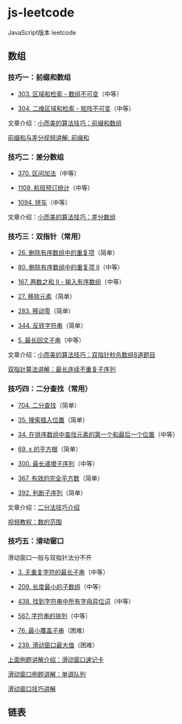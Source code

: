 # js-leetcode
JavaScript版本 leetcode

## 数组
### 技巧一：前缀和数组
- [303. 区域和检索 - 数组不可变](https://leetcode-cn.com/problems/range-sum-query-immutable/)（中等）

- [304. 二维区域和检索 - 矩阵不可变](https://leetcode-cn.com/problems/range-sum-query-2d-immutable/)（中等）

文章介绍：[小而美的算法技巧：前缀和数组](https://mp.weixin.qq.com/s/EwAH3JDs5WFO6-LFmI3-2Q)

[前缀和与差分视频讲解:  前缀和](https://www.acwing.com/activity/content/problem/content/829/)

### 技巧二：差分数组
- [370. 区间加法](https://leetcode-cn.com/problems/range-addition/)（中等）

- [1109. 航班预订统计](https://leetcode-cn.com/problems/corporate-flight-bookings/)（中等）

- [1094. 拼车](https://leetcode-cn.com/problems/car-pooling/)（中等）

文章介绍：[小而美的算法技巧：差分数组](https://mp.weixin.qq.com/s/123QujqVn3--gyeZRhxR-A)

### 技巧三：双指针（常用）
- [26. 删除有序数组中的重复项](https://leetcode-cn.com/problems/remove-duplicates-from-sorted-array/)（简单）

- [80. 删除有序数组中的重复项 II](https://leetcode-cn.com/problems/remove-duplicates-from-sorted-array-ii/)（中等）

- [167. 两数之和 II - 输入有序数组](https://leetcode-cn.com/problems/two-sum-ii-input-array-is-sorted/)（中等）

- [27. 移除元素](https://leetcode-cn.com/problems/remove-element/)（简单）

- [283. 移动零](https://leetcode-cn.com/problems/move-zeroes/)（简单）

- [344. 反转字符串](https://leetcode-cn.com/problems/reverse-string/)（简单）

- [5. 最长回文子串](https://leetcode-cn.com/problems/longest-palindromic-substring/)（中等）

文章介绍：[小而美的算法技巧：双指针秒杀数组8道题目](https://mp.weixin.qq.com/s/Z-oYzx9O1pjiym6HtKqGIQ)

[双指针算法讲解：最长连续不重复子序列](https://www.acwing.com/activity/content/problem/content/829/)

### 技巧四：二分查找（常用）
- [704. 二分查找](https://leetcode-cn.com/problems/binary-search/)（简单）

- [35. 搜索插入位置](https://leetcode-cn.com/problems/search-insert-position/)（简单）

- [34. 在排序数组中查找元素的第一个和最后一个位置](https://leetcode-cn.com/problems/find-first-and-last-position-of-element-in-sorted-array/)（中等）

- [69. x 的平方根](https://leetcode-cn.com/problems/sqrtx/)（简单）

- [300. 最长递增子序列](https://leetcode-cn.com/problems/longest-increasing-subsequence/)（中等）

- [367. 有效的完全平方数](https://leetcode-cn.com/problems/valid-perfect-square/)（简单）

- [392. 判断子序列](https://leetcode-cn.com/problems/is-subsequence/)（简单）

文章介绍：[二分法技巧介绍](https://mp.weixin.qq.com/s/M1KfTfNlu4OCK8i9PSAmug)

[视频教程：数的范围](https://www.acwing.com/activity/content/problem/content/823/)

### 技巧五：滑动窗口
滑动窗口一般与双指针法分不开

- [3. 无重复字符的最长子串](https://leetcode-cn.com/problems/longest-substring-without-repeating-characters/)（中等）

- [209. 长度最小的子数组](https://leetcode-cn.com/problems/minimum-size-subarray-sum/)（中等）

- [438. 找到字符串中所有字母异位词](https://leetcode-cn.com/problems/find-all-anagrams-in-a-string/)（中等）

- [567. 字符串的排列](https://leetcode-cn.com/problems/permutation-in-string/)（中等）

- [76. 最小覆盖子串](https://leetcode-cn.com/problems/minimum-window-substring/)（困难）

- [239. 滑动窗口最大值](https://leetcode-cn.com/problems/sliding-window-maximum/)（困难）

[上面例题讲解介绍：滑动窗口速记卡](https://mp.weixin.qq.com/mp/appmsgalbum?action=getalbum&__biz=MzAxODQxMDM0Mw==&scene=1&album_id=2164991053991411713&count=3#wechat_redirect)

[滑动窗口例题讲解：单调队列](https://www.acwing.com/activity/content/problem/content/868/)

[滑动窗口技巧讲解](https://mp.weixin.qq.com/s/ioKXTMZufDECBUwRRp3zaA)

## 链表
